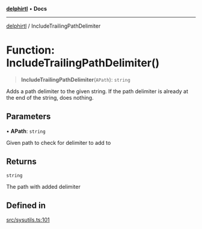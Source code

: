 [**delphirtl**](../README.md) • **Docs**

***

[delphirtl](../globals.md) / IncludeTrailingPathDelimiter

# Function: IncludeTrailingPathDelimiter()

> **IncludeTrailingPathDelimiter**(`APath`): `string`

Adds a path delimiter to the given string. If the path delimiter is already at the end of the string, does nothing.

## Parameters

• **APath**: `string`

Given path to check for delimiter to add to

## Returns

`string`

The path with added delimiter

## Defined in

[src/sysutils.ts:101](https://github.com/chuacw/delphirtl/blob/7cdff4fb9a05124bdd3aaafa70e9539e4f06ec46/src/sysutils.ts#L101)
